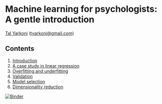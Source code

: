 # Machine learning for psychologists: A gentle introduction

[Tal Yarkoni](https://talyarkoni.org) (tyarkoni@gmail.com)

## Contents

1. [Introduction](https://github.com/tyarkoni/ML4PS/blob/master/notebooks/1-Introduction.ipynb)
2. [A case study in linear regression](https://github.com/tyarkoni/ML4PS/blob/master/notebooks/2-A-case-study-in-linear-regression.ipynb)
3. [Overfitting and underfitting](https://github.com/tyarkoni/ML4PS/blob/master/notebooks/3-Overfitting-and-underfitting.ipynb)
4. [Validation](https://github.com/tyarkoni/ML4PS/blob/master/notebooks/4-Validation.ipynb)
5. [Model selection](https://github.com/tyarkoni/ML4PS/blob/master/notebooks/5-Model-selection.ipynb)
6. [Dimensionality reduction](https://github.com/tyarkoni/ML4PS/blob/master/notebooks/6-Dimensionality-reduction.ipynb)

[![Binder](https://mybinder.org/badge_logo.svg)](https://mybinder.org/v2/gh/tyarkoni/ML4PS/master)